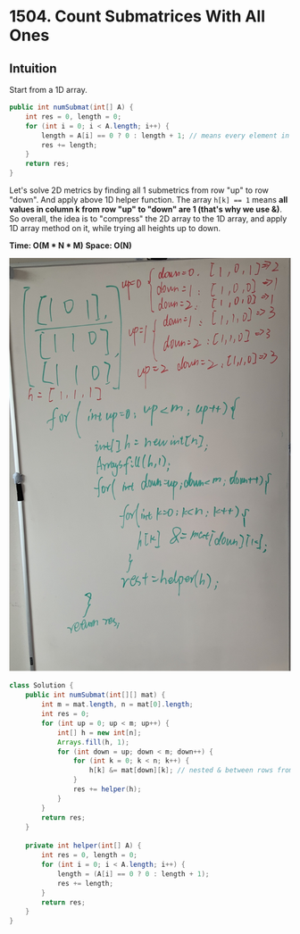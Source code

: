 # 1504. Count Submatrices With All Ones

## Intuition

Start from a 1D array.

```java
public int numSubmat(int[] A) {
    int res = 0, length = 0;
    for (int i = 0; i < A.length; i++) {
        length = A[i] == 0 ? 0 : length + 1; // means every element in submatrices should only be 1, once meet 0, start count from another index
        res += length;
    }
    return res;
}
```

Let's solve 2D metrics by finding all 1 submetrics from row "up" to row "down". And apply above 1D helper function. The array `h[k] == 1` means **all values in column k from row "up" to "down" are 1 (that's why we use &)**. So overall, the idea is to "compress" the 2D array to the 1D array, and apply 1D array method on it, while trying all heights up to down.

**Time: O(M * N * M)**
**Space: O(N)**

![submatrix](submatrix.jpg)

```java
class Solution {
    public int numSubmat(int[][] mat) {
        int m = mat.length, n = mat[0].length;
        int res = 0;
        for (int up = 0; up < m; up++) {
            int[] h = new int[n];
            Arrays.fill(h, 1);
            for (int down = up; down < m; down++) {
                for (int k = 0; k < n; k++) {
                    h[k] &= mat[down][k]; // nested & between rows from up to down
                }
                res += helper(h);
            }
        }
        return res;
    }

    private int helper(int[] A) {
        int res = 0, length = 0;
        for (int i = 0; i < A.length; i++) {
            length = (A[i] == 0 ? 0 : length + 1);
            res += length;
        }
        return res;
    }
}
```
